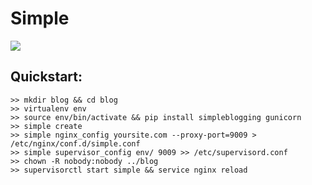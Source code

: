Simple
======

![](http://tomforb.es/uploads/editor_VAX22JW3.png)

## Quickstart:

    >> mkdir blog && cd blog
    >> virtualenv env
    >> source env/bin/activate && pip install simpleblogging gunicorn
    >> simple create
    >> simple nginx_config yoursite.com --proxy-port=9009 > /etc/nginx/conf.d/simple.conf
    >> simple supervisor_config env/ 9009 >> /etc/supervisord.conf
    >> chown -R nobody:nobody ../blog
    >> supervisorctl start simple && service nginx reload   